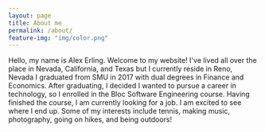 ```yaml
---
layout: page
title: About me
permalink: /about/
feature-img: "img/color.png"
---
```


Hello, my name is Alex Erling. Welcome to my website! I've lived all over the place in Nevada, California, and Texas but I currently reside in Reno, Nevada I graduated from SMU in 2017 with dual degrees in Finance and Economics. After graduating, I decided I wanted to pursue a career in technology, so I enrolled in the Bloc Software Engineering course. Having finished the course, I am currently looking for a job. I am excited to see where I end up. Some of my interests include tennis, making music, photography, going on hikes, and being outdoors! 
